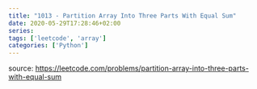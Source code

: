 ```yaml
---
title: "1013 - Partition Array Into Three Parts With Equal Sum"	
date: 2020-05-29T17:28:46+02:00
series:
tags: ['leetcode', 'array']
categories: ['Python']
---
```


source: https://leetcode.com/problems/partition-array-into-three-parts-with-equal-sum
